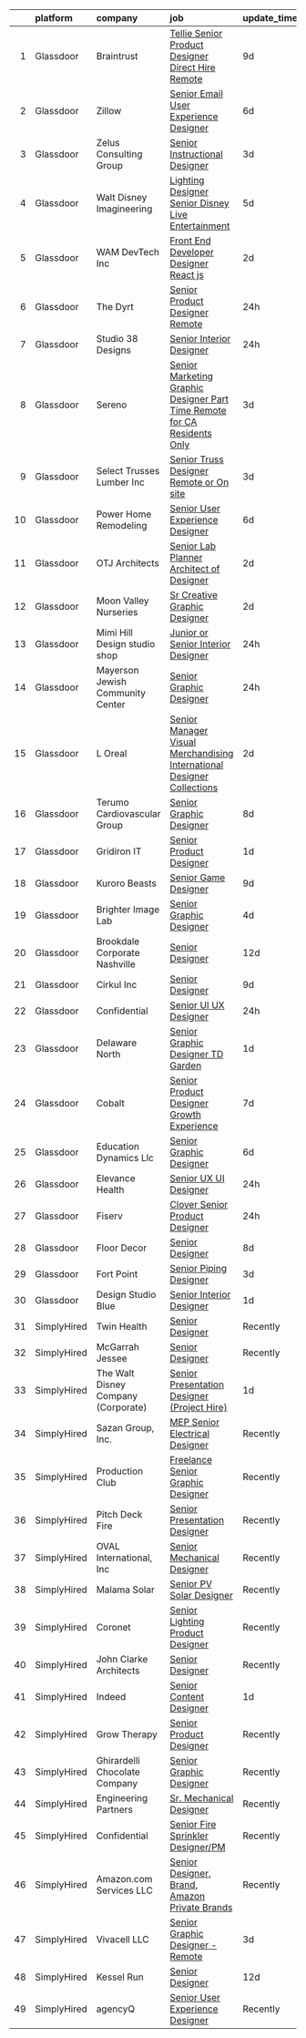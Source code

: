 

|    | platform    | company                             | job                                                                                                                                                                                                                                                                                                                                                                                                                                                                                                                                                                                                                                                                                                                                                                                                                                                                                                                                                                                                                                                                                                                                                                                                                                                                                                                                                                                                                      | update_time   | location          |
|---:|:------------|:------------------------------------|:-------------------------------------------------------------------------------------------------------------------------------------------------------------------------------------------------------------------------------------------------------------------------------------------------------------------------------------------------------------------------------------------------------------------------------------------------------------------------------------------------------------------------------------------------------------------------------------------------------------------------------------------------------------------------------------------------------------------------------------------------------------------------------------------------------------------------------------------------------------------------------------------------------------------------------------------------------------------------------------------------------------------------------------------------------------------------------------------------------------------------------------------------------------------------------------------------------------------------------------------------------------------------------------------------------------------------------------------------------------------------------------------------------------------------|:--------------|:------------------|
|  1 | Glassdoor   | Braintrust                          | [Tellie   Senior Product Designer   Direct Hire  Remote ](https://www.glassdoor.com/partner/jobListing.htm?pos=127&ao=1110586&s=58&guid=00000181e1bf0e8ea8839f261bc63c31&src=GD_JOB_AD&t=SR&vt=w&ea=1&cs=1_20dbe9ce&cb=1657349804072&jobListingId=1007972076898&cpc=451933188B21919D&jrtk=3-0-1g7gru3lmjfni801-1g7gru3m3irlr800-502864a8613b76ba--6NYlbfkN0AL3dVr72y2kzw2kaN2Ho5i09lACUMjYeOySpm2U6KfanpO7D4VwROuFK3kxGLflm-yeKEYpmlXlFu4H-02mZonTxbu2CCWcy9CJkiKFOBA7kZ1DgiuJZ6CBQ39tJp0iF5iO6nEC_yWSyC9Uulpf6oFID3GZxJp57jymxa7OBjgR9U11sAmL0_k4pqBH4fXA3asyTrN1QW59Wz_CKsVTTmdKRdAF8B1GmCugL3QfdYOmImjtwPqCoA1CmSdfEVtrgsAkAxajs0WIMeZb_2vyqGMcsJ_YfKKlg8Gtg84GBO5DncPO7jxruTzUlXA9ZuDDzGaY7v16s_XqF-efs4fTl5Hmi_ucMPUwyjH86tUQ1MoYeyv5ZQN8nlHaofaDiEHBdY5CkHqUE2oRdVqWBjO0Ns6NJTF4LjgtXpAX-GTSoKjITbUv0g0lHcHIYsDtaV3QBRljZdOFU7M7y4lQ_WkFuffCO57bKlz0j3e4KOeigLxg44reuJ5mCed6hsPr_KH_e-6PkYr6BAGF6uJqa-I3pou-GN4PPV0ycWhCaHzAyp405RNY7w3wyV6NxLotE3B4OP0eijq05_MdxBIBxPggsBWi2kXqy-73LOe_TF0HbduL5Gtb3faYhYRBFx4_8J0btMDSPziq_lae3S3VBpiW120RoPxhHDHJgei3BK20YTibyVsj48fZZE0pngV9R91zVFFUXeyoKgOAwFMw636U9BkVsHF-ROPhca9Rop_Pg1iCNhH-XclLNip)                                                                                                                                                                                                                                                                       | 9d            | San Francisco, CA |
|  2 | Glassdoor   | Zillow                              | [Senior Email User Experience Designer](https://www.glassdoor.com/partner/jobListing.htm?pos=118&ao=1110586&s=58&guid=00000181e1bf0e8ea8839f261bc63c31&src=GD_JOB_AD&t=SR&vt=w&cs=1_ca4bf429&cb=1657349804070&jobListingId=1007979080441&cpc=AC285F3A3ECA6BB0&jrtk=3-0-1g7gru3lmjfni801-1g7gru3m3irlr800-ba3f6750aa802f40--6NYlbfkN0ANMurRYyPEXg08u6OamUd1Mvhk-zhFSGYIZgoJR86UvYL2v6MoUqae-sD5DnU21vpJD-mHMN10xAyCeArYeS0ODQXUbUf_yi6sNZEGJvlrYvcV1iRwZ0I-aTw-APycus1CobGciV2sKUiOGCvaKMx38yrFcdzefNhymaOUawJ1mgja9iJl5OT-H_X28odidIfgDkq7zidBUAWRFGmA2_rPOMqWk413RgH8XUnRr3YIyVfrhCbCuCdR77tMB9E2r2LsIYW2T4HzmjbfltDHTGspQTQTNQ5UVs2J4peGArce1Elu4Kqv7gWCc9Oz3SbQF2ibuTHy-YVoNL2n6MsAzG3gZnYLkHPa_7s6dh7UJij0T0gOFDtnaTBdMGn5O9xOKRtrWRNLmBx6d6DefssC_zBh6zwTsTg7VbFOH8cAuhNx4PWQrwQj3tYRwnoqUOZRJishqwSf9UfERqPsTJ5dCkHUDiE8-dkAR3uIjuNHkwhQ6vU-_Scz2D-CAXxlCGHn8hEjGh96yY6ntrvKyjd7PPzD4-WFXWPzqn8GpCyORlGW4TDupp6w5H_vKp1J2v3GjDnJ3f5ekAEMEVugHv5CE8sNS66oerowF2k5eMqq-1KmSFYSfvQG5EEw8r1znEsImTVjG8fFjkUHqmRpqZHxAjSXhY-n9-avZuWiHrkClkun_gYC2TCVMVxMKkXQ-kcUw2EGxuAzTNIHRPPyZDVtlO0l6y17OTz9iAErozGwkxhHhWdqv6JVdgjcsnuwXLQWoWtoN9zT64m1QFMp5LGfbn5nwFqtI7dvIllPYRkXGZcCKlNgJ3bzLEBK5MFGafr9A2DX6TSVEwir-VRlszfIB6KJI8mNObqfQxAttkzZRpejPSsWkHUnoIakYNwc216g85Y%3D)                                                                                                                                                | 6d            | Remote            |
|  3 | Glassdoor   | Zelus Consulting Group              | [Senior Instructional Designer](https://www.glassdoor.com/partner/jobListing.htm?pos=111&ao=1110586&s=58&guid=00000181e1bf0e8ea8839f261bc63c31&src=GD_JOB_AD&t=SR&vt=w&ea=1&cs=1_202e2402&cb=1657349804069&jobListingId=1007985001495&cpc=7F925F5888094D6A&jrtk=3-0-1g7gru3lmjfni801-1g7gru3m3irlr800-c1c7b72d422d55cf--6NYlbfkN0A4hgeKHdLyHgzaskNEvl2xXMVaueUT71iJOYpLYISQUHyZh2WxViHTjtiXki7pIdjuA4PIMpIOPkdMYUT3AxEJCQ4d_FgVtjcyfWqYg7I7NHlXOVWIunz6IXeFKXl0hnxKXoqtjmH6VqU7TdYYNDq3_QXlBdyjatJ7Da9BX3eNje_4pJjvCYq47gvSGWqU1Hd-lBA9Wy5fNp66o4yyec6ejMYp1dfFjkFwrdNX1nTgPE5Ra3rnSnMDraV8tD55Lp_qxxA8cWBurAHZwcvAXbmAyH7gEQhShmPgK17mZnN2F6vrY6hPI0uRRXllJknreVZDYLWZM34LCA98QZ3se9CHIdFkRy7WrESMjxgODZ9Y_horbGP1wzQEjUcDKrfw8Y1LP_NOB_KhSUZjye-z0XGJeslTKRguj0tPcIrWzTUS4UsnaUW9uisFYEbAAI6iBbNqhlufMnU4phtOADxyRmb3QfmnaKQr7-OypxEIjXiA4BopfNCitANzLJWnXUv-gf_rAbvXNaU4tOcADGeTjne2)                                                                                                                                                                                                                                                                                                                                                                                                                                                                                                                                 | 3d            | Quincy, MA        |
|  4 | Glassdoor   | Walt Disney Imagineering            | [Lighting Designer Senior  Disney Live Entertainment](https://www.glassdoor.com/partner/jobListing.htm?pos=129&ao=1110586&s=58&guid=00000181e1bf0e8ea8839f261bc63c31&src=GD_JOB_AD&t=SR&vt=w&cs=1_fcace30f&cb=1657349804072&jobListingId=1007980703389&cpc=A65DF3A704A48F9B&jrtk=3-0-1g7gru3lmjfni801-1g7gru3m3irlr800-a72532ff59341882--6NYlbfkN0DAFTyt7pbDCC2JPO79CSdi1dIb81yjczP5qsKcZIxgiRd1qisRd4re16D_VG3-wzUYDr5Laf5XQld-T4MaR_gF42nU9q6XqYhppjsDF0WGb4MqmNDEFM8q2nAUMrPSyf-2dvV1VlNRL1iqkcLX1VKkyGz91lmH6O-1HZluw8bvQvoS-l0SUb23dHfUwaIDo_7Q6TDypWCBLp5IbDsvqrPaX78oXEOo6AA6FQKWO8nYEAMf-AQsaSHGPHgZ-NS67VOWl86lm3Qt7wqAbrMFlx2Gqrv03rT5PkpY-TwJrGLY7NMnrctRE58xdYV53plbVJN_U9upp7x-Lz4ed16ZxrkAFuxyV1sYqPRVUBgl2dCJRKlEqbbJtaqv-moAgnN2eERDXyfMx2yyz61Zovh5ZJ5W1lFYCzNuLv_h5wvdgqBp3BhQ9Fs7BiJV3hip_VFJPwFBz1eGEmW5fw%3D%3D)                                                                                                                                                                                                                                                                                                                                                                                                                                                                                                                                                                                    | 5d            | Kissimmee, FL     |
|  5 | Glassdoor   | WAM DevTech  Inc                    | [Front End Developer Designer   React js](https://www.glassdoor.com/partner/jobListing.htm?pos=120&ao=1110586&s=58&guid=00000181e1bf0e8ea8839f261bc63c31&src=GD_JOB_AD&t=SR&vt=w&ea=1&cs=1_993b7a07&cb=1657349804071&jobListingId=1007987269978&cpc=42BEC95245890617&jrtk=3-0-1g7gru3lmjfni801-1g7gru3m3irlr800-ff7916af5e6bedcb--6NYlbfkN0CjqyTKdY8CRs2oHsk72m49nzTC4vIU3oLEAJqKAmf6nv2sYAIR7nx7PeCmARRTLgrPPQ6asVQ_jdTStnuELsYsbL5TN4G93_QkBU5Cc2b6XOworCIEyLbxbk49T4GmKldUv-5OxiLPVkHE_EBJ4yMuW4iRdRP8K8N6ZAAGMwLDQffgQCc37fDvlgeJ1M5dz-woqhXkfvWSzbjLcM51W92YepTnP6Qvzz9ZQLzyuEsZ7mVIsQyuMyD5ep8lOFzszcLVzzPvCAn7S3vbMzvaN6E7iblVxLkOSFk02CModTrNqv6r0GuT0kbVR19EXI5ylFFsoVMqxQDE-sSXXLK56JyA22qL-esqGqJgrNQWoVmGgHJD82b3XSgqaUlK95KRYAujMRdHJ_8NH5_vvsxhN4cfv5OIHH9qyN5Yi5sF2UDD5_cBvAM-Icu_14twpxgfzVsQPtA-Q2FLEJdP8T__AW2RqpcuVED6dfH6Bug4p9f6BAK6kbSDLMWR6JSOj7-jo_CJ-WuX101xFm373_LXSy39)                                                                                                                                                                                                                                                                                                                                                                                                                                                                                                                       | 2d            | Remote            |
|  6 | Glassdoor   | The Dyrt                            | [Senior Product Designer  Remote ](https://www.glassdoor.com/partner/jobListing.htm?pos=114&ao=1110586&s=58&guid=00000181e1bf0e8ea8839f261bc63c31&src=GD_JOB_AD&t=SR&vt=w&cs=1_b010dfef&cb=1657349804070&jobListingId=1007993801701&cpc=4B86475FAF393599&jrtk=3-0-1g7gru3lmjfni801-1g7gru3m3irlr800-ff8db40d58b28bb0--6NYlbfkN0AFaGKiZr_kAHuZ3OrJZNHsT_4fdn-2K5hALt0VUNIML4GpwT2qT4mRuyNZ5SI8Za37YXflGnpTa52XuRjz7XO06ePHVyPwt-FjQMNsRvlvbM7LSkwoMIqUSyoyZoQVMfl3stPghp-zLEBGs2hBVKSMTVfT08Kq_UUJZk5Z2gPyInWhpixLaSzNgRnGVlm3yKh-g2nB9CA-U7W941TAmeASShps6XcO7lfpX4yI3prH8Ykwe6fwkENgF4Bxsc2bYiJjUdvlSRiuKRxwXyU-KT9azVLTJqCVdvSwTY2iobglMImnyI2K4BTW8sfW1W61EXCHu_bhYHf13jOtdSqnvLqUR8p0aZI5vymgo3N7UhGJqDgToEPlwwihy0PuUIXPFjnOTJwprz68nD0fm3nz5iH78Ar19eYRLfDGtTwfSdIZ1p_rbadxbBJCbJyKOBVRSNBu4MVhYtP5DaS_cJ0wmvtCn30vWDVoVLq4C9ZJFqrwVNgOHTQEQNxHRVXPZI9GwLsCbYZ176i0_Qt9rPS6s0AH)                                                                                                                                                                                                                                                                                                                                                                                                                                                                                                                                   | 24h           | Remote            |
|  7 | Glassdoor   | Studio 38 Designs                   | [Senior Interior Designer](https://www.glassdoor.com/partner/jobListing.htm?pos=115&ao=1110586&s=58&guid=00000181e1bf0e8ea8839f261bc63c31&src=GD_JOB_AD&t=SR&vt=w&ea=1&cs=1_3feab6e1&cb=1657349804070&jobListingId=1007993446708&cpc=545C0D17DAD7ABB7&jrtk=3-0-1g7gru3lmjfni801-1g7gru3m3irlr800-ce9aa36795ab718b--6NYlbfkN0BKgzQyzTF1Q9mOsR1amaS-juVGLjHt5Cdom-gEF9y-xXA6Fo_jfAgLnz52yPrhuEqTSFdCYET92aVxIZxW273xaUTMVzrSDWDPOYCh2VDB1C1CZbDD_uiYd_uhWbRvHBiiHb9Xl43_pMmf6qrJ38RtMR-pK3m6FM6XR8GvWOGIO9oYICq7AjlpCn-fQUFj3JP0GWjN_wIG4OBnhXEpu5wdqsQ9TXqIWvg-1fRI39x2vCh1YfuJTOL06HEGaWnQVMjTxTX6W4ufbDywjBJz7chUW7eKMOvyQ0aOBUmWULS_s_P67DiHSSn6YEHRa1hF8c-MdpVs_SgCap0AOyYKbD5zgAIGYcEsRAfAe14x6h7Zau6DR226EKPgIFDWuhyoUtb5ROl103SPeFkdP0CciAN8Qk2NduaLYIe1h0yToRuhBGrYg2lGDjkyfnd6C1l5DuiEWfDJ2sLlLELmOGcftrvD1bCLKQii3DseGsDOyt8rIroVcmanGxElP9yka8AT-KN0czmGjM54wg%3D%3D)                                                                                                                                                                                                                                                                                                                                                                                                                                                                                                                                          | 24h           | Morgan Hill, CA   |
|  8 | Glassdoor   | Sereno                              | [Senior Marketing Graphic Designer  Part Time  Remote for CA Residents Only ](https://www.glassdoor.com/partner/jobListing.htm?pos=109&ao=1110586&s=58&guid=00000181e1bf0e8ea8839f261bc63c31&src=GD_JOB_AD&t=SR&vt=w&ea=1&cs=1_be7b4686&cb=1657349804069&jobListingId=1007985634958&cpc=FB7E4A1762AE5BEC&jrtk=3-0-1g7gru3lmjfni801-1g7gru3m3irlr800-40c671fa3148f82b--6NYlbfkN0CvOeNjp4XLn3k0qM_T7iPcYCHAOtwX2zm7IpN2zDQyNQLlNaZWkEqBRrjuxyApmnEaO8G-Q4jUxbGg5sHk4_cP2TCDV2Rviujf8rXObzkq0my3QX_NGNAWq3dCe3kU2jOEuF_nKQ58vSxI7krOuBgK6sBtPnkm8cw_y_-ppFC54An_y4E3rFWZdo0z6CLC-B5GQk1LGjHSHpyMViRe3p_bE0DZMfUW-7tLHQRHGOsA6ehPjoMAwZCn_2NVCSEdh2dPMq0qvRzwy1Gz-RIYK0mYH6_dX5aiFkgcLp9xdMBP2V0SpZ3sAYyXBgf95qZhgknKJTN61H9jXxJCZVGYcMaoiN674tFcb4vgGG25vB3DAEFj3_yxOoPPKM5K3gRxCOJKkx9QPJxxFw8MPsVqGa0RYNXj76zE1crL_OkFNqXmn3IdrlFmNPnLG_wcUyKMvjqYxYym97aGq-XEK8o5y4fUJNk9_RfZuyInvmrSsOc9OnnE-DxSH0DyWea_zc6D7t4%3D)                                                                                                                                                                                                                                                                                                                                                                                                                                                                                                     | 3d            | California        |
|  9 | Glassdoor   | Select Trusses   Lumber  Inc        | [Senior Truss Designer  Remote or On site ](https://www.glassdoor.com/partner/jobListing.htm?pos=101&ao=1110586&s=58&guid=00000181e1bf0e8ea8839f261bc63c31&src=GD_JOB_AD&t=SR&vt=w&ea=1&cs=1_699f79d4&cb=1657349804068&jobListingId=1007985094816&cpc=86909932B085C667&jrtk=3-0-1g7gru3lmjfni801-1g7gru3m3irlr800-a5c3f8b0e7056b79--6NYlbfkN0DXVxe0bUwbFl3PDGGse7aMqrdPpcpWmtAPPvmRnbASpa8qtBnPCZduvpHASFIRz6PG7XyAEs38rRhd6nNVDxLz6c-PUnm2qLi20tZJu1mLw7s2UJwfPgWWudFFr8hUOSG2_SDGm-JGy4FWAcukcjFwDFNjTRvNeNfQDAaae6SEdIzt7eRxaMot3UqmqbWIq1JhZ16i69l_Ash5ki2IKdKxtcIDoGKXX5CV-YAjOf_abcCzmmDQYYpXgNCIHT7CF5ol5wo-VYSu-gbA3tMXEy5vozy2ti4iJeyhaiIu0hUVhfMlyuCz-UP6ddr6t6bBSTzDo93E_PhO2EkM8vKgqstbEZBNX81kb28Pqh38tbMX9pyl2qrD-IDMB_8gHt-yh7jAf-3VDjwvO91EVFL5H1paPjz_3d_9o4AajQe5tUSrB96msdsgNGDqLpsHznzSZslkxTeHvV0-gDTa1h-Rh30-a0Ja-jG0ptM76ZaJRTvwSCNlOzDFPQWlV9_7SJHAgCOEj30u552bHQ%3D%3D)                                                                                                                                                                                                                                                                                                                                                                                                                                                                                                                         | 3d            | Wisconsin         |
| 10 | Glassdoor   | Power Home Remodeling               | [Senior User Experience Designer ](https://www.glassdoor.com/partner/jobListing.htm?pos=103&ao=1110586&s=58&guid=00000181e1bf0e8ea8839f261bc63c31&src=GD_JOB_AD&t=SR&vt=w&ea=1&cs=1_8ff73fba&cb=1657349804068&jobListingId=1007979238932&cpc=C249AA73590475A3&jrtk=3-0-1g7gru3lmjfni801-1g7gru3m3irlr800-708221050d54adab--6NYlbfkN0CkgLyJbXydw2nYH9q-ipz3oek3aMEpOXAyav1v7u69d6nAmoooGj7sd7etLpS9GyVKYXonO43n9r0ivDe5opUXQ0712CyZZSQWZi5CyP7JUE5qNoJFyUgqV-n5pMnRn8rlKvG-QtYax8Z6Vah_cDlGKUMQjyvA7SDdeon1UqFrFTLyopver1UwKSBRd-kq4NDeSaD-OKzG20gBGIKTumnlIQR5lrc-lzxbOJU9dg95Ba-BVoUYHCBABSi-ppjVdgYIiuEEw2RMtTCzAciSMorZ4jzMSdFxJSIPK6ULPuvwbhX1N653dv6qVXZ9T_qBg96UhZDmZkrzUU24o6FvzDSEVBSY9cAflJvPDKxmBo8khPzeF-GIBpGfPv5mG1TXL9qd57DWT-tETsXvyCLAp5FAmqwl1QdFtNDhLVI5ofP0dFfKXU5kPe-Ijnm9bStUrj2xinucBjMq0V5FsmcYb93zC_-4tk_DQQYcGA0liKL9Q0m9M4-tx2LAyCTCTavDuc0uSRMuvRyjDhyMfsrG6ComZrjhsgWrPGxB8ooHzuQFFFeO4FuzDlzCwT7iGsQUmHa_oaM_xS_-GX1VqrbqDHYPVoF63PM0b17e-kK6ve4j6FAjI3jLi5fAYpxIdK60C7Ed6cT02GW8ChRfJ8hHeMVfSdq5rZrd3vGEs7HTE23HFv_A6u9dhfu9s9BCB-zMjoj7zZRXQCJYyQ%3D%3D)                                                                                                                                                                                                                                                                                                                                  | 6d            | Glassboro, NJ     |
| 11 | Glassdoor   | OTJ Architects                      | [Senior Lab Planner  Architect of Designer ](https://www.glassdoor.com/partner/jobListing.htm?pos=108&ao=1110586&s=58&guid=00000181e1bf0e8ea8839f261bc63c31&src=GD_JOB_AD&t=SR&vt=w&ea=1&cs=1_4c680db1&cb=1657349804069&jobListingId=1007987224222&cpc=5F655C736EBE388B&jrtk=3-0-1g7gru3lmjfni801-1g7gru3m3irlr800-f1c69911b81cb202--6NYlbfkN0CmZg4QSKlnAlBtvZLeWruftUSSM9GefCzQSlLn2TA7MEL_GYA6XEgAnj2xTUD6teWpNb73O3xxMiPafbgo3kscxrLDSuvW0bFVg9IFcWIdn_8yDOQ14PdtENa41yVGFEsm7SE9CZm44wvi8-cxXaLuAkKWTsTBvDYczObJsi4jE4cp-ayrEvD4UPUSoZa8gzSu8teKZjWZlHLaW2wtBSJ0F4FeXUSBNvdLVe8t4n7DNnb5qjwNwkdrYCh21thBrDUj1w9ooOTFOIIY4EUiLOF8wEfNBRGjlZ39mIDSqqfsZOJoISrkXZDA_PZOKCRkxHsCTnboeFVveD8IWwVcxyyGi9cRN_8pbWcXXndwbl_y5vaakhd2bKQ9aHWRCYJ8jRleXTlQOSEPolX9A3RAVL3nZ81ESiRSULGBSVcwv1dR6m19QnnHVW5H503tMlnlAc15q_HuYciyGFfZ5SEi4x5aZF2FVtiT02wp7RK4NkDu_IdIYovgXmbuuzVqNPgCncTJ2xY-GL8DCNwHyknH4soHXIG8W6UlxTQ%3D)                                                                                                                                                                                                                                                                                                                                                                                                                                                                                                      | 2d            | Remote            |
| 12 | Glassdoor   | Moon Valley Nurseries               | [Sr  Creative Graphic Designer](https://www.glassdoor.com/partner/jobListing.htm?pos=122&ao=1110586&s=58&guid=00000181e1bf0e8ea8839f261bc63c31&src=GD_JOB_AD&t=SR&vt=w&ea=1&cs=1_e2271020&cb=1657349804072&jobListingId=1007987586374&cpc=217C45A42544DB93&jrtk=3-0-1g7gru3lmjfni801-1g7gru3m3irlr800-2dc8b1d91e759f31--6NYlbfkN0CtYVjMIh5haAAiJ9gOyIueHAJ7ifDipeAmUsIwS91L00T9yPHEV-4ryS8uDvFbiFhYj1v6lxMLSY7PZOCO0MrMz3iTwxexNbaphAbaDXZO5fHYbEtv-UGMBItqODB3n2k7RaCx5Nql62VwAXgZsj7B0aB8z1MnQ4WQwzOwrYBW7dNPiIRuztUGl9bTwUvOQuLAe54faXngGct6iWEkjZwKiBef8F1mAbnTzT5Q1C3FSSAzdeLlimBVRJIxNV_J3phU0jxvHs3UOepuHovC-XQ-QFMF8B44jX01Ep3Jr3VcdmJZxybu4CjA4Y9vlZjZajnSYM9bzviruGN3exgDzlwDd5GDQfuR2yPovOiR_EoK-rlIzEeAvgaLiiSNobhyp96Z8K1UIvIWmIdR1DA-jkra8M5K-QIKjr9iYWVhp74xXo5MZJquD9KqYbvAO8vfDnpPx9XN3qPTqMqakk5QT8oIxJKuEIrlGbuWIpl_sz1IiR5-qMCa5RRH_JKW7qy4mMGbd2rRtCnO1Q%3D%3D)                                                                                                                                                                                                                                                                                                                                                                                                                                                                                                                                     | 2d            | Scottsdale, AZ    |
| 13 | Glassdoor   | Mimi   Hill Design studio   shop    | [Junior or Senior Interior Designer](https://www.glassdoor.com/partner/jobListing.htm?pos=112&ao=1110586&s=58&guid=00000181e1bf0e8ea8839f261bc63c31&src=GD_JOB_AD&t=SR&vt=w&ea=1&cs=1_9fc55f2d&cb=1657349804070&jobListingId=1007992917353&cpc=632C08DE5A4EA969&jrtk=3-0-1g7gru3lmjfni801-1g7gru3m3irlr800-dc48009d15c75b81--6NYlbfkN0CHpSnjIPxMtekS58WZl5Olhjo2iWL5RjE_Boe0ccr3Fsq_ZiJFoxf9OKk3E1n3dxEL7B93y3MW4bjpoFsiNrq8a5KZMqMxFKA8oHdiMbXEN2KIXyuEMDh-U18PovctxrdxePan-6UPsIPgi1sxm5p9RMx89iNmAPhYlHeJ9gs4zvF6AoOvIVscvng3A4iS0rLozepiZyw86Htpad0iWz78wDf9vBpuP__SFDaUbvNiaUvLm_P69qzo5cFoTvpnimFJ-ajO_f2ym0wIwZA7fkIOrWAxPpiwjsAWcSebakHXgGF2KKSrcq0Bm6DLM14YiG72duMY74P4tkAa_ybzhG2cQlkuV3RNxUCbnao5CrxOmSj4TobBWpLpgqxPyVRjP1pR3tTbOg2F8v2ggClp8Bc9jNRGP1bsGNASPhptwnInwZw5JPDO8tTQ2W2jHGKJbej6I8JYVG6Djc4JFsi3d0PV6kVQMLFKt4nJvkJfqVayRBqoxUa6v-dnlFYSBa7kPCc%3D)                                                                                                                                                                                                                                                                                                                                                                                                                                                                                                                                              | 24h           | Westfield, NJ     |
| 14 | Glassdoor   | Mayerson Jewish Community Center    | [Senior Graphic Designer](https://www.glassdoor.com/partner/jobListing.htm?pos=125&ao=1110586&s=58&guid=00000181e1bf0e8ea8839f261bc63c31&src=GD_JOB_AD&t=SR&vt=w&ea=1&cs=1_b24cad4e&cb=1657349804072&jobListingId=1007992919183&cpc=334ABAF5D42DC775&jrtk=3-0-1g7gru3lmjfni801-1g7gru3m3irlr800-fe1b76a411f7e3f8--6NYlbfkN0BUpRorqsI3t8DqMdVXepzKvt7xEnvX2J0kZIReS53NFj08RRueoQbZeR8bRfpSO5Ys-_SNAXHFmTwngp6BZlPDGH9yLoIB5wjkpIzBhF3dr0nx1QzIXOI1rdNj3DOe5vOdpKEKlHkSRc-hvjJuNOYg8-rTEkWTRLMllu0VwXl83I05SykbpPhHML472N-mqe_Ehl38OgAVK_FZ-oLATgTZLASyekE_vfLUUnwMZHoKU1iInKe8RW-WY_bQWRSbKgZZdeuj9fCe8b-M3i5N8FdZTF7j8DfOi2CoWIGKUCKgKbn4Li0jL4l-Ttx9WcmQLlAiIciGVBGBkcucV9FzwK2WJJHnNieE0oXlE8TMfdUYeUTpszbCWnVQK2Y-iRAVhLW79eElxMdeHE4MZUXzcZ0fgsqqMBNgveyPMMFOKB4NQXtPhqux7ySf5SkFeRbnDH1wNaClcbbFYSn-ClXr7qly3hJUlqoBNZ5YwnLZetD97g5XZiJWjgPYBdLFuCDrskY%3D)                                                                                                                                                                                                                                                                                                                                                                                                                                                                                                                                                         | 24h           | Cincinnati, OH    |
| 15 | Glassdoor   | L Oreal                             | [Senior Manager   Visual Merchandising  International Designer Collections](https://www.glassdoor.com/partner/jobListing.htm?pos=119&ao=1110586&s=58&guid=00000181e1bf0e8ea8839f261bc63c31&src=GD_JOB_AD&t=SR&vt=w&cs=1_c3ecbbcc&cb=1657349804071&jobListingId=1007987996524&cpc=3BA4CE39D5B5DEF5&jrtk=3-0-1g7gru3lmjfni801-1g7gru3m3irlr800-81686c3843dd23c2--6NYlbfkN0B--xwTx5z5GtX4kwB4PKln9ei78TGhUZ0jXbBonS0qzEhzYeEaBt0GkTPTcdrr5MmTo72xo09vQawouP63GyEP7VGy3QF8EzTOyrqBortTYXS_q6Swdm8NJs7EW_QtXQeXu7nk6-IVHlIBgxJ6KMTNeKrbL9cvrxnn2ius-HS-M4-04eNulGaymHLgrU8A7wzDlgGLpcOv9JMUPjSLGdHQc-OVfcTG6PEN3q7s0nqVu1yLrpYRAA8Q5dK7dDgj-m0xQn0E23dmTllQaM3m-KV-0dNFWz_ZTutt8Mm9GbxsrYr0AZ_SJIwLenIgmrXP2hSSCyMyGAGHa20ldFiOmAlixRyUyK6-n-zb2vbfubiLRECNOVeN-7GEGeClMAQ5Coc8bQUbZ4IF7We98RThFDXxeyvrBSd2fd93vNovaKJmzBmt0x0VHkfhnB5TCzoiUdoYdUSDIXD4CmATCOdVkOBqqbPEifA5QoGfk4Q83UmXwFmwL59P8UTPZUfgYoOq2Btcti2czAb70YjNQ_9df-Mpiuz1BhGftJIc3BxWdq-A3PNU_K4kNKECf1S6gr77SO-2h17UZU9d65FLz0mvADQ5)                                                                                                                                                                                                                                                                                                                                                                                                                          | 2d            | New York, NY      |
| 16 | Glassdoor   | Terumo Cardiovascular Group         | [Senior Graphic Designer](https://www.glassdoor.com/partner/jobListing.htm?pos=113&ao=1110586&s=58&guid=00000181e1bf0e8ea8839f261bc63c31&src=GD_JOB_AD&t=SR&vt=w&ea=1&cs=1_b208f345&cb=1657349804070&jobListingId=1007974193731&cpc=ACAF1607C5C1E404&jrtk=3-0-1g7gru3lmjfni801-1g7gru3m3irlr800-eda2bff1d5a5aa75--6NYlbfkN0BpMUiUEaMaq5bGDt-WHRww2LWSPAQWkAnqrfZ-QnBJSwUYTthFIhydXef3d2gCy2QMtx8ilO0WCP1eBDt7iSMirf9uqgIOesQJOlhKNN3pLOSwwKxfpR-CGkIdQcBv6LCpsWPsEGJTkFAi5AQOYYeNGAiTSdYEpIYuCLO2a_HsduTHuARiv-Qqx4RtHqy6YJXvhq1-BfeKukck1luJ7OJ1yglcnbcMta7q84ix7X4apU5VSoMa4VDAN-SVv4uqXdOfqDQSoy4L1VKG1eEl0iSyHEztaAKzcrAgiQfrjAEbEQLgNqahupwMrzGlVd2B2xYJqgAk59gzNPTTvqLiAtOGF2MMHTMlLXGCWXbbIL6YmtezPuMG-EwS-y1uK47xaFeYi5i-ZHxqtZVy4hVW2ncPV0kkhCcsCyNDeHYR_WTd8A2MsmczRa02cwzFVYnY9o2n1ynUINrnE3yk6amnKy0-Rm0oovgubgxiv4V2ikS9MNvS4pWZ4eCBCr6TdleKjx8%3D)                                                                                                                                                                                                                                                                                                                                                                                                                                                                                                                                                         | 8d            | Ann Arbor, MI     |
| 17 | Glassdoor   | Gridiron IT                         | [Senior Product Designer](https://www.glassdoor.com/partner/jobListing.htm?pos=116&ao=1110586&s=58&guid=00000181e1bf0e8ea8839f261bc63c31&src=GD_JOB_AD&t=SR&vt=w&ea=1&cs=1_81c06095&cb=1657349804070&jobListingId=1007990188289&cpc=AC285F3A3ECA6BB0&jrtk=3-0-1g7gru3lmjfni801-1g7gru3m3irlr800-a5bba3c036ae9ce7--6NYlbfkN0CTHA6cd59lXtQJ-DuZtBHQsSjOn019HaVEc20FtZol1_8bPJW14iotuMuGn0biAaGjGbWMD1iUwMfsFXl4HQjg3EEvJbTzHhdgWMBzU2H7-h0aCVTT3-BPRTV7xDe2is1V9irvKZmKCCujEF73l3WZ_e41-aSlrfOCVT7gDsqUffF2BwNopwxkK7vQE9xQPSHNULiVAX2EvI7O5LkTQUXhQUdugftvpqd7z70jNbo0NDx5sXPu_9du5rg4Rq5t0zILFeJiKKFRTLEcE5h-LhMDNZI0bfMN6KYy58P4-eToZOtGHC2XQ8AIikZmNm8rYMqGsmNmtMhg0BXRWXCjdZDPZAGUxejWZjSL5YI6VcFEqN8mbrrKfRz1zSPZMWHlfhqziHPizY3iLX5JeNjUyqoO4Irxd4EdEhqIq_PtiBVt3BlkHMDo3a-xxoUq_UW2qSzfC4UXwqUVZiEVney2z8ccroUXkE0MQ7BcuhZD_QRQzNMDxwoc2apXxbD4SoIuyDKkiDNCaTQWWQ%3D%3D)                                                                                                                                                                                                                                                                                                                                                                                                                                                                                                                                           | 1d            | Remote            |
| 18 | Glassdoor   | Kuroro Beasts                       | [Senior Game Designer](https://www.glassdoor.com/partner/jobListing.htm?pos=107&ao=1110586&s=58&guid=00000181e1bf0e8ea8839f261bc63c31&src=GD_JOB_AD&t=SR&vt=w&ea=1&cs=1_fa41bb71&cb=1657349804069&jobListingId=1007971724039&cpc=A938E184CF850189&jrtk=3-0-1g7gru3lmjfni801-1g7gru3m3irlr800-a6dc2f60a1ad9c31--6NYlbfkN0A6-TiqeNdvHIx0YgZDHkIqdqx-VJlTCBFJSr9vX0DOV25bhDNPAFjNj-18GaGZQXht8VDIZpYa0rSWu4hlE8JRlpkOTxB0Onril31KL6pttlosqNCOoMvBzJvZOjkAQfpNNjCwOWRN4dEPKnnHIHL2PuG1T_asC7Iff_W31K10UBOWJtON068eZ3pVtQodcI6IWUfA4H2KamlAEGJ0JaDaqQxx236rPT0La8pXvoZx9f7WYhGyxU4G4EhueKoG0pP_MNNQdAwGw3BBWbPzOjhaBTxMbb7VtLxRVbY3BEtWv-3qoWjrN1H1_2ArR9doeXD3n-7eNivs-3Oetlgvqv2qWbtWFijG4qd53HfAcBkPP5x_3npju9ctrYX9gIqK-b1VCsKlWcYWJzb99TdtruNfK8vTo5W-t4_KFJHeb2Ag6ye9WRwilxINsBqocfwLXAFDgrKDdp2-ZR37cWvL9LK4EgTX_PJDsO7T1SVNXjYMmslz_WgmgZEtbLv_meWgswo%3D)                                                                                                                                                                                                                                                                                                                                                                                                                                                                                                                                                            | 9d            | Remote            |
| 19 | Glassdoor   | Brighter Image Lab                  | [Senior Graphic Designer](https://www.glassdoor.com/partner/jobListing.htm?pos=117&ao=1110586&s=58&guid=00000181e1bf0e8ea8839f261bc63c31&src=GD_JOB_AD&t=SR&vt=w&ea=1&cs=1_53b2a9b6&cb=1657349804071&jobListingId=1007983376742&cpc=39721386339D0809&jrtk=3-0-1g7gru3lmjfni801-1g7gru3m3irlr800-628ea141d77d222c--6NYlbfkN0AO-lx13pzomzdSppJUWL3QXsQT8oyFk4U4LWH8QC50CrDq5yYFSZNdaU-brGhcBwE5UtQDDq3ntwdjmz-4JTTHOyivHs3T_S7xWIP0-plijRNTpcxtQfWKk_eveaQBtHIVAUARux6TWZ2fTj07xtOcVvb2v_2ycDKwqjTu-tlyj5LEFDMVit_4FzfrOiMCy9V7ToXEug7SOPpbbNzeltKEPtsMMo-BxGB97mJBc6BWXcN_5T07ziOGbN9EFfc0Oc5PHSntCZ5IMroL1zs_O24zkYc6MYS7q8sFEp9pi-XpxD-WZXA_NFOUU84c2Vr6uYSRHHshLP9eXX37SQ1CDIxe08TeTuvd3_lhW0poE6WCPXfBFPzBlqWjtD5yCU7a90g6CTHUgqApCAVfwg5wJUTDKzfbea_bkN8kGDjUl3jBQIuAyeVbNd0yqVXNcOGJ1uxlMizrFoU_twEm197Sjd05yhesXmzzgRtZw09IRUn2Rxgge7ZWP27FNrwL9X2fWtebWt9swLeaQg%3D%3D)                                                                                                                                                                                                                                                                                                                                                                                                                                                                                                                                           | 4d            | Fort Worth, TX    |
| 20 | Glassdoor   | Brookdale Corporate   Nashville     | [Senior Designer](https://www.glassdoor.com/partner/jobListing.htm?pos=130&ao=1110586&s=58&guid=00000181e1bf0e8ea8839f261bc63c31&src=GD_JOB_AD&t=SR&vt=w&cs=1_985c3c5d&cb=1657349804072&jobListingId=1007964845468&cpc=FD1C1DA32C38CFA7&jrtk=3-0-1g7gru3lmjfni801-1g7gru3m3irlr800-ed96f88166c3c7aa--6NYlbfkN0CtqXKHUWiXP7PwZjTQ9QM7vygSqA9CeVudADeu78vyDZEGiNm3w_3LrxIlLRwW596QOk8qaEjx90fvHe4Tbtrr0GuDwipLH0MDb4b6YhNGWtXix9263rI3GCoSJeqSsjAEiF1mCfVuOLn9jO8z7cZ2IvFuq0VtIofMdgqboQoekKaBtd2S4HX3wklbKjjZLr1fQvGr6LwukpYMSS2prTl2jGtG7eog9i43ElWSz0BOzXseX1VXvxr8E25og1vI5P7LQ3vKiwafatWFmnV-ttTCiLtygt2Gd4MynGznzmbk5lMCsKruRJLp0DVzGocMzvyG_dBC1iLml5jeTDJur-JEkM10zLuRsDnxggSrR8UTUwkEQJp5AMvIMQMWiisD4kXaVwroipzrCL7iHtjvgAlK8Xhko3VcRKCG8ZBsGFQixh5FkTWmnNRR3Ohg22RsGutNz-_FmPgeyoVw2Fcazl3qs7FupYCCUuUsu5Dz2cy0Lggnsy7gryMWqo38ZAIsZ7l-CLBg4MdX6pb9Iy7kv9IhIGr4d3Kagqg8gIHjjX78KfwehFTyqwokvK4zTuVjsdLK-XjqrXLZq-s-1Q8bo0AeO3qJAKKNU0f0xoOu-USBkdxdQEqK7k-RvXptLB60Ptk8iUthOGcLWtN8CEDFVPesuTmiUzp-78HuUPIXXk-z_Pezc3hnQXsPRZ2rcgWZVirZxV-atZ6e8PfOGsfdAyGAsTkC77Q4Mf14tJcfHIPIhA%3D%3D)                                                                                                                                                                                                                                                                                                                        | 12d           | Brentwood, TN     |
| 21 | Glassdoor   | Cirkul  Inc                         | [Senior Designer](https://www.glassdoor.com/partner/jobListing.htm?pos=102&ao=1110586&s=58&guid=00000181e1bf0e8ea8839f261bc63c31&src=GD_JOB_AD&t=SR&vt=w&ea=1&cs=1_a26caaf0&cb=1657349804069&jobListingId=1007970957020&cpc=FDA5FE10D8E00596&jrtk=3-0-1g7gru3lmjfni801-1g7gru3m3irlr800-5c56157886dbd5ce--6NYlbfkN0DMiFM2DFaCxWVgUXAQeV1PT-6RmaTIEUC9UBgdAka0feZ64DE2OCVu-GP07wVGfbJDcrXJPzVwHapFtiY2ZcEjZE-7rbnqEC8BA4ubnwp2LnjT24OoMPMWoPECJ-KUA3RTJthSTEwqsH5Li9PZkBVzustqNhhtzIveG_4Gqp3mXPCdOVcPc5AkEkljmjdWcm4xgYGeAIno4NyW6VIGvEM7w-oAx2E-Wbed3NPmsxSPQYju4gp7sfrktWcu8HomxgYHYTJyOOFbRElb6VN4f2M4YCQG9hBJ9lraGBBdG52UoPO7re8W5Qv3JqAzLA1-8qnPZhs4m4Vgg2eZIuWfAtRuqICbeXIzL-c4T4Ft8xeIiShNylcn9anyPa31Q6xm_WzxFBv_NLzU1IvLiMmIfaU-E-yJNSD3gJOiWntFzvweLpeT6wFV9rOzlckqAXjLEsG7ERz8k6PnpdIySG6KhPz8v5iH7SaBnNt4dMDJ9np48GHUNyDs2Tw6mML68JnX3IE%3D)                                                                                                                                                                                                                                                                                                                                                                                                                                                                                                                                                                 | 9d            | Tampa, FL         |
| 22 | Glassdoor   | Confidential                        | [Senior UI UX Designer](https://www.glassdoor.com/partner/jobListing.htm?pos=126&ao=1110586&s=58&guid=00000181e1bf0e8ea8839f261bc63c31&src=GD_JOB_AD&t=SR&vt=w&cs=1_2f329922&cb=1657349804072&jobListingId=1007992925236&cpc=5E31031E1AFF45A7&jrtk=3-0-1g7gru3lmjfni801-1g7gru3m3irlr800-7c99c5155691577f--6NYlbfkN0CmLsFuTG-Ej8G0sTWg4KNwc3UvEAXcDWGMpq3N_jA-GheXRD-rgNzv9701XGYkYGxmcIhI2g1wxNhxpZtm7a12gfc7vrtCKPyK_Cz0UkhKSPGXipxpr7KJzHg1HjyOqC6Ew8bXHCEfu9sugLQTLMLgWek8W2kR5xUwDyXZ8LQ1dqpG7rislAXrAUVMaeZi-gd02MNf7OsxAZVG8HyAABc45SE6cLfuLYOvCRS1f-q0o74nMUxZsr2YmTYjrpR7UvSbsAx7JfXiM-yPfC3y16pJLh6z8XHhJ_1L5VsARUwiLvkoc2QGXIFh5DzFBbk7-OwJRqJfaCfkrqLKOfQNRkQMBnWrCqi9Sc4iCgMq8PDJPDog_AzGu4hUzAM1942-886Vx9F-hMFwPaY9mG5ssraAxRp4xAPBWT3jDcU6rQKyKdYiKZbFkwOfqxK2BgBvCA5uojmADecpmHTLp6HEDLGh0MZvKJZ1B9iVTV7J5vqc8htXX45bMXFeHnIRABTAH6n25ki54sFROc67z_HjN5ZmEq0aFsAbjkOW6NhMgdap8HoWQuykt2vf_lQf-mLf_8EUpondMnV_Xl9oZyAMQjvTR4mOMfGqk8CEReK5gou4caHlMskWLSPKQwChOiCbyrU%3D)                                                                                                                                                                                                                                                                                                                                                                                                                                | 24h           | Castle Rock, CO   |
| 23 | Glassdoor   | Delaware North                      | [Senior Graphic Designer  TD Garden](https://www.glassdoor.com/partner/jobListing.htm?pos=121&ao=1110586&s=58&guid=00000181e1bf0e8ea8839f261bc63c31&src=GD_JOB_AD&t=SR&vt=w&cs=1_0eeef73e&cb=1657349804071&jobListingId=1007989485966&cpc=48B9F4758953335C&jrtk=3-0-1g7gru3lmjfni801-1g7gru3m3irlr800-8405b85b4e17adb7--6NYlbfkN0CT2xX8NRzQAkc8Ae3-QEv0uZkBdcnnO5nQWnWHEoOjGSWBiR6WZqIlDex_8PPDsXXWHhyVjxqc7WSM1G7O6xMwz5I2QxRyjQLoXp_WycXi9hwVyOXvP8AOdqjnndE6R4Lzz-ejR7dWCV3AEKI4dAaOg4OAnoI8NIJmiCjb8lUazH9rL5PUrsjTh0_UfFBJkVqiUyM-_U2-IzC3FcqBXpvpKEiweGNYcjAQgt8h2esdR2cIPAWoKWksuZhrJOO6AW3WHcmFUzJOWCAunltPXy2hNqp-AAW8n-bnb8ej_VupRUHARFxZ3Vk5UDU_CjLT3KBzyd0sPaZtGiQcBNO9tJijeGcdkwue6_0Lei3hgKreJdtYAKXK6ROjdu30ascJpV1x4KatpANZWANoJ3jl-evLUFrHenmUMs-NuZpzcq9UTREBb4ru-Gz7U68_a1KH0YuYvnxd11bm1W6_XSf1ct9bkJlg_jXERlIlj7oPOqgIGw_CfygblMcvM49JWuJ_roS8aXZ5K5adX-Sbpyq03WIJokUOFXVjlhKNtVZItI2Y52DAiYGGzAwRF6at0-E8kcg7GQl_duOiwxsAQg06lVOCWRotEFlfyeAUTIf5us-lt8ugYJJbplqOvTggL42eODCk3gunvBiJvlVfMRAf7odIcrfZicwsyBvfOqquw66y1mgknVru97IzT8n1zjjijbroxWeEeOQXRHDj9MnQTSQBiI_AqCJEuktwXZXMVkk5Hf72zYPM8LXJ3qifpTjQkNrASk-dk1cqxLrmTD7eVDySMH2ZLEWTNVlL3sk8vchH9JqOOE4BrlvYqVfEsFpfZHS_iL0QOFFYfLo-z1Ft3u0ugP0QARy4w8NIYQe_CcizUYtiKX7SoPXRzFigfqtsgRKRjWj-2mgwFs8tGK3QNK6ONeLVOkj1Wx5JGmJWjAuMQUl-P5P_zaECf0H4wSVqsz0S-F1Ll2y4FZutzIBdBVYY9WKV8pjTlB93yhButbVxPFvrOTMVbckG14o3U4TG20Vs7YZvYdWRIbsC0QtW2Qpu) | 1d            | Boston, MA        |
| 24 | Glassdoor   | Cobalt                              | [Senior Product Designer  Growth Experience](https://www.glassdoor.com/partner/jobListing.htm?pos=104&ao=1110586&s=58&guid=00000181e1bf0e8ea8839f261bc63c31&src=GD_JOB_AD&t=SR&vt=w&cs=1_7555721d&cb=1657349804068&jobListingId=1007977279948&cpc=AF02A8F32FEE2001&jrtk=3-0-1g7gru3lmjfni801-1g7gru3m3irlr800-9b06f33b7eaeb8af--6NYlbfkN0CCbOqLFAkE17MDkfB5QkeK_R8bo7qf9dndHNr_grrY-KMTiTk0LkNwewFIX9auXHDocLQXdOKFBwfCuqz-N2UyZ6WUQAtw2SO4E5ATxXElZUTdJQxlKMAOVOmkE8MsBYs9ScXxpB8e_PA0qbG7SM1kUh6IvJRgg1Ya3fU8mv81w1vml5JCROZCEBfy1emqEkZ2fz9Dk4hFEdAQ2I8S6581SvQhdwUJqteH8jqdtxVL6uSgzIo3GtR6SUQboBq26FM9ESKLCOaTX6fckgNPaNIepeGvEZDeW_Bc-VWAtKjc8j2IZ__RHqikiPgiCS4pkT-Dg2pH7uL0HX1ggR9L-r3AmBsEGUVyXyBo-z_UeVZCMXT-YyTjGTVpiITdMgKA3Tgx9vF71kLgHB5X1KyvGtcL81dQ5J2yNb3mwbh8PnVYWzv5CoEwwT1-h0lUYEQ2W6g%3D)                                                                                                                                                                                                                                                                                                                                                                                                                                                                                                                                                                                                           | 7d            | San Francisco, CA |
| 25 | Glassdoor   | Education Dynamics Llc              | [Senior Graphic Designer](https://www.glassdoor.com/partner/jobListing.htm?pos=110&ao=1110586&s=58&guid=00000181e1bf0e8ea8839f261bc63c31&src=GD_JOB_AD&t=SR&vt=w&cs=1_061be2bb&cb=1657349804069&jobListingId=1007978804793&cpc=654405A9B1E0A9F5&jrtk=3-0-1g7gru3lmjfni801-1g7gru3m3irlr800-0e18b2060813079b--6NYlbfkN0Dtahjid_k1maPR8Uq8ZOfdwDAF0TanZFG__VSd_-sjnf9j5ttr_S3DctbCj1q8FQtjpXdYEUYwacX8I7KkRF4Ucnoi-jciD-JbNP-LbC-H-pFHpq85QZQXUecyyJ7HkbdzG20lXI-mYY6sF2rAMTldy0k6e5gDsLiUE6kJglixL_jQuKRw17K1L5D1DxJyGfD7W5G29T2f88HsqOpiF5Ml0BJHIcFSTQ1FnjLeoej4i36kHruY1KFo7u5NpXTITVlzJmn8zoorlhYQQelB_2EQZjkb0B1ikBqwzJhpOuPbYrBWteagXiCpkHJuVpts-auSArzNLC0hKzx-lOm6hrIejPW7vbXVUv0ajRd6zYuzC3R9NZvPQEgz6nZC-56gsH0LAvluDX-bGFP8I3jsLvHdDejDq6h-7hC8C8GAKcRn-qtdlnFbQcUzOx1lEbL69lKavBG6aUSTU3DVcMjuJ-_cMhbmFM8ImXlMWhzkvboMWOIG1aqh-AMAOyXVFmuMoUPjjZ3VS7mCwHPBPvgfeeiWAocQX1G0YBgMb_R155ge0wenNiE2la04sYUhNdbjHPlBhWXFQteuv45ZflDkFo8XDN2HXT6XM0b3j9GhnFtCSQ%3D%3D)                                                                                                                                                                                                                                                                                                                                                                                                                                                | 6d            | Remote            |
| 26 | Glassdoor   | Elevance Health                     | [Senior UX UI Designer](https://www.glassdoor.com/partner/jobListing.htm?pos=106&ao=1110586&s=58&guid=00000181e1bf0e8ea8839f261bc63c31&src=GD_JOB_AD&t=SR&vt=w&cs=1_4e8acf4c&cb=1657349804068&jobListingId=1007993435101&cpc=8A0D8B039440F4CD&jrtk=3-0-1g7gru3lmjfni801-1g7gru3m3irlr800-c9bc7adf6142d55e--6NYlbfkN0CYKz7WkjjIBo9g-UNpfbe8NgwuZiYfRxOZtqzhKycvsnrZnKOIpRtUAl98jlYtuVIdWHIo43DI5dG5YC728sIaxNzwXMWSPAUivAho407qNCDXe25dm7bbRZJUdM10tl-gFd0d076_JkwFblRyEIjRvc8jszG-qVquSvFoUOGqLHHMNZtYHB7-IaCPE3FD7nAugAkTdzcUgPgLSaJTN-Rs98ukOpe3CYPhiKdytvkRWnl4gr1kbIupUDAsD82kKDDQWn670skpjUUVJOnYn_olTNng9Hlp7I9K68Yam_ZWDlfcJqNG72MikoOiR7_2Ob89Wh2r3HW1TxSXKMDd85RFBpeKEUSjdwvEpCAC12KLc3KlGw7B-gNnSGGD2gqhJMASuIVS6lmS0xINyM_FmK0xRwL11Uty0Bx_y6v77DR7gwWusrmErEkWpEQWyKW_lxqE3g0SQBvezkPcaeUaCIIL0d9iMuBFmFW1g9Y13ufEpsm2O5sI1BUIHEFAXcVKYihH5q3a0PR0YHJTqcaFYaicNbQBC_BpurYnt7ctfyPczw%3D%3D)                                                                                                                                                                                                                                                                                                                                                                                                                                                                                                                  | 24h           | Atlanta, GA       |
| 27 | Glassdoor   | Fiserv                              | [Clover   Senior Product Designer](https://www.glassdoor.com/partner/jobListing.htm?pos=128&ao=1110586&s=58&guid=00000181e1bf0e8ea8839f261bc63c31&src=GD_JOB_AD&t=SR&vt=w&cs=1_39fef040&cb=1657349804072&jobListingId=1007993158300&cpc=9DC6E4D8324653EE&jrtk=3-0-1g7gru3lmjfni801-1g7gru3m3irlr800-9e7035e971a28beb--6NYlbfkN0BhYylDqghje0ff2KplHg9yv97rDOpeEevfMVEZYorIBO2LkzvsEykBPUFpPyIBpp5aZmcekHD0WTAh_ieuD6AwhjQdQjHXHVCoyVJomMe8HjyNd37yqWZ8dTvXnx9zoYhzleR61yxFRqyPKos-ZL3z_k43CMLzDqhfOjDcHTeGXDSu9XX728hw_H7RU7v5VtDLfO2c4gq9rE2-wgvkPEmEN0nwa2_wuC0wSYJVMggVSNubBwgikH2Jeev039ZG1_uu28fHwdXqMEKDnx0mz7ccK9jO2IPlgEtjdac5IOV7S6kozJBqkST3tVsbZBetov_8RyBMf-JOcfB0RWY9u6CrHMaOvl4JY5O72a1UqRTVqAHUpXEwsPLG7nQU5Q4zwuRIuuvxOUGL5m_dzdkLz7n29X-t6bpHj69ltHIiZFnRMPo0_df6MFPlxmAHDumtSwgb0bPO85flJ0l8g5YgkfrTp0HLo_MfJd0nH6lHWYDFP8JXW2lHzeAjljU_aL2_Lw01xVYFWjUp19j2f8ohcHf9N-rvwJydK_jp9OThuI9nOvAbAtIM6ZNBkeAUFERb_1386WZxjMIp9GozicKnFjd9)                                                                                                                                                                                                                                                                                                                                                                                                                                                                   | 24h           | Sunnyvale, CA     |
| 28 | Glassdoor   | Floor   Decor                       | [Senior Designer](https://www.glassdoor.com/partner/jobListing.htm?pos=124&ao=1110586&s=58&guid=00000181e1bf0e8ea8839f261bc63c31&src=GD_JOB_AD&t=SR&vt=w&cs=1_31bff96b&cb=1657349804071&jobListingId=1007975235449&cpc=155EB9D5185558AF&jrtk=3-0-1g7gru3lmjfni801-1g7gru3m3irlr800-ede8a7ccd2766f18--6NYlbfkN0CBbrXaEtsGLlTSL3-LPSWFQyIKmlQQD2OIU40crYCr6AfA2pbi3P2M5UHUVeGM_b2Nl7kLO7sqjOG4te2mtZkZILikoubhKTE_1HTf52aLsfFYwVtsCvG4fMnPTItoag3VOhLN_14uieotipwZktXVp7kzpqpO2OEGMd6-Q9DqFCLgHcR1kcLRzSLAVtm8cD0SEQYDcaVaj3-akGE5I3vhvnGt370GjBeop23g6_z-lzw-O8hIm4b3XV2ATRER5BjwP_9oTY8OWC7hDtNkH9FifG67n0yps1jQ0ObBo2o0zU48qmq0FlzX-HS0uivdZ8xDUNayXi1x_gQUxmsTt4FMAeqatgsVSS2ELTA4hqrpoD9UpvGiM_49PX4pkt5iiv5H_xnhdek34BUcIS8S0TUYmz5vNZniIv9POzRBbNLOpLwg54HmDorT347e82pT0pZLbF1elTX-3xiNsAgBYc57dKzGtsH6h6G_xHQbSq5pmglZS2M8bhFgK6i60txddxJG-XmtivhlaVZeL46tlYpfZLMP7vHb2Yl8mH0yqlp23DRpv74WJ7GntlrwgGphqYofPbcWEZK3AKzH9j7bcOjnR3TqkJWOGJDHjSZL4Vn_IQ%3D%3D)                                                                                                                                                                                                                                                                                                                                                                                                                                                        | 8d            | Lexington, KY     |
| 29 | Glassdoor   | Fort Point                          | [Senior Piping Designer](https://www.glassdoor.com/partner/jobListing.htm?pos=123&ao=1110586&s=58&guid=00000181e1bf0e8ea8839f261bc63c31&src=GD_JOB_AD&t=SR&vt=w&ea=1&cs=1_2b8d06cd&cb=1657349804072&jobListingId=1007984688965&cpc=7E69D0A57279CD4B&jrtk=3-0-1g7gru3lmjfni801-1g7gru3m3irlr800-85a35acde399daf6--6NYlbfkN0BoTOp1Kr23PXP5VUT8axo-KZqbJK5Ds3lGgAo7pJ0kfMv3y0L5ZKhs8-b9KiuDpo_JcJjZ68M0b7TfmP7jg1b8iHsDEJg7ZP08UquFRGvxAsrYdET9zetro51IP2GA295d7jMatDTaODyNg75TmbdWt-ZdhxZ6rFyAiwu7Gr_nen_QCaCyDab_5wVT0nSIZYh762BqA0AJ9O_HOnJBoojgron3Ddmi2TBJ-nHtus4rAmV9ImwUO3-JlhSg0B6LO5ZYKYguZ5lV7sFFO6n1F1K-fh5cR_aapjFNkskBSC9feC5RySSPfZNh4fX9s1GyfGMfwOJu6uALQOBRnFTEnU-igfE1eOn_EMKlaNsqjReCY4sXCMaeXClUIx2jPJU1QoniozydRDu1xwrQfs6_9yTFK2LFj_ogXlX9iA442bC3cmitqdvCfKxvnQKoOd6S-L0zHcWCxe5XjENaYVv9yp1p2zV5wznQuo5w-EbQo4y9_pDvvGGfRn75PfCy4QPhrlWQDnXjaAQT0g%3D%3D)                                                                                                                                                                                                                                                                                                                                                                                                                                                                                                                                            | 3d            | Charleston, WV    |
| 30 | Glassdoor   | Design Studio Blue                  | [Senior Interior Designer](https://www.glassdoor.com/partner/jobListing.htm?pos=105&ao=1110586&s=58&guid=00000181e1bf0e8ea8839f261bc63c31&src=GD_JOB_AD&t=SR&vt=w&cs=1_ff1cebc5&cb=1657349804068&jobListingId=1007990617877&cpc=ACBF47B84C432121&jrtk=3-0-1g7gru3lmjfni801-1g7gru3m3irlr800-ed64296d81ec4500--6NYlbfkN0BJiXhjvhlPnp7nCNnxpXVdZuhNeQWqe_6fX6GJcnmHao5Q1JiVZ5BFQ4QyZVzmVkmVPcyEWSAFubVYSHdcvryv0Xn8PUuzIraayNKBZb5H-OV7kmeR0knd3vMzExJvZXV6F6HNDTvQlyWe-J4gcYTDE6tTs-GzfzrxYaghXMpMBrBK3Sxt_ZPw3rISFkDrI3SjsT-DNBtLp3DKqLFMgrED2aSClGj6K_UCnGZ9jsROZthf6olHnN9YqBB_KQ8yeKh6E56440pvQ-yGiasumIg9lNtpd-bKdOflHMa692mww9LaaF_zHPadt8MQ7OAX9IULh_KQaNL-_W4jvvU3DpulwGbZaTSV94mDl9pxbFpninv1JQ1pSLUXwoXCdFfr4OSx8i4_kBMil7XyAOvGDprpaAs-uTGE_MLuAE2rZywANi-X3OhFVslaOz6ljzik4R-EfClp7hATaKEmRouXzY3e)                                                                                                                                                                                                                                                                                                                                                                                                                                                                                                                                                                                                           | 1d            | Atlanta, GA       |
| 31 | SimplyHired | Twin Health                         | [Senior Designer](https://www.simplyhired.com/job/HOdJ66ZMJNXL8sq1QMV0Y0Go1-ZfpmfLUXPIrjl75X1OEh7fdxM1RA?q=senior+designer)                                                                                                                                                                                                                                                                                                                                                                                                                                                                                                                                                                                                                                                                                                                                                                                                                                                                                                                                                                                                                                                                                                                                                                                                                                                                                              | Recently      | Mountain View, CA |
| 32 | SimplyHired | McGarrah Jessee                     | [Senior Designer](https://www.simplyhired.com/job/YkNAnD6yDFNWYo2boxGUequDZuY2tH8aA3ZC2eAhvbcVmbZhKFgEWA?q=senior+designer)                                                                                                                                                                                                                                                                                                                                                                                                                                                                                                                                                                                                                                                                                                                                                                                                                                                                                                                                                                                                                                                                                                                                                                                                                                                                                              | Recently      | Remote            |
| 33 | SimplyHired | The Walt Disney Company (Corporate) | [Senior Presentation Designer (Project Hire)](https://www.simplyhired.com/job/Lq5uBF77OhwQUGx9vDKod_qZCgDYXzQ4i-TAxMYe373jX5pqQ22i2w?q=senior+designer)                                                                                                                                                                                                                                                                                                                                                                                                                                                                                                                                                                                                                                                                                                                                                                                                                                                                                                                                                                                                                                                                                                                                                                                                                                                                  | 1d            | Glendale, CA      |
| 34 | SimplyHired | Sazan Group, Inc.                   | [MEP Senior Electrical Designer](https://www.simplyhired.com/job/SwdumVZzOq8fLFZDUFgnemgvlM40NMPrA3TLPTFsBLPp6kejTdNT6g?q=senior+designer)                                                                                                                                                                                                                                                                                                                                                                                                                                                                                                                                                                                                                                                                                                                                                                                                                                                                                                                                                                                                                                                                                                                                                                                                                                                                               | Recently      | Seattle, WA       |
| 35 | SimplyHired | Production Club                     | [Freelance Senior Graphic Designer](https://www.simplyhired.com/job/VgjzTWV6uvmR7MSl2Js5dxRP-ImieVRAGMuKvUIK10gubMZO8bqfLA?q=senior+designer)                                                                                                                                                                                                                                                                                                                                                                                                                                                                                                                                                                                                                                                                                                                                                                                                                                                                                                                                                                                                                                                                                                                                                                                                                                                                            | Recently      | Remote            |
| 36 | SimplyHired | Pitch Deck Fire                     | [Senior Presentation Designer](https://www.simplyhired.com/job/jYNTnV-puvkSD-LiXWowLCQsrIrlIgUc9XdxbeCKV4VMJpASc_8p9Q?q=senior+designer)                                                                                                                                                                                                                                                                                                                                                                                                                                                                                                                                                                                                                                                                                                                                                                                                                                                                                                                                                                                                                                                                                                                                                                                                                                                                                 | Recently      | Remote            |
| 37 | SimplyHired | OVAL International, Inc             | [Senior Mechanical Designer](https://www.simplyhired.com/job/YBU7LcuIvnSqfh1Q6Q0ubtrrTJWfxn-xp_oE0s-G-ZgU7z8fk5f24A?q=senior+designer)                                                                                                                                                                                                                                                                                                                                                                                                                                                                                                                                                                                                                                                                                                                                                                                                                                                                                                                                                                                                                                                                                                                                                                                                                                                                                   | Recently      | Hoquiam, WA       |
| 38 | SimplyHired | Malama Solar                        | [Senior PV Solar Designer](https://www.simplyhired.com/job/DgULYuPyKlhbI7DLpvVZTzkyE6Wp7-5IjFp_0dRbXl__Ct2pYc50IQ?q=senior+designer)                                                                                                                                                                                                                                                                                                                                                                                                                                                                                                                                                                                                                                                                                                                                                                                                                                                                                                                                                                                                                                                                                                                                                                                                                                                                                     | Recently      | Honolulu, HI      |
| 39 | SimplyHired | Coronet                             | [Senior Lighting Product Designer](https://www.simplyhired.com/job/RfGhSWtuJ_lg6SsxwQD_ajD3-LAV4Tdv2X1UfMnbVnV2FPULJvEhtw?q=senior+designer)                                                                                                                                                                                                                                                                                                                                                                                                                                                                                                                                                                                                                                                                                                                                                                                                                                                                                                                                                                                                                                                                                                                                                                                                                                                                             | Recently      | Totowa, NJ        |
| 40 | SimplyHired | John Clarke Architects              | [Senior Designer](https://www.simplyhired.com/job/MYC91eBeQc2OYt3IeMGWBH6wpnZ8rSAQfasNxR0audAkF-Q56TT7HQ?q=senior+designer)                                                                                                                                                                                                                                                                                                                                                                                                                                                                                                                                                                                                                                                                                                                                                                                                                                                                                                                                                                                                                                                                                                                                                                                                                                                                                              | Recently      | Sausalito, CA     |
| 41 | SimplyHired | Indeed                              | [Senior Content Designer](https://www.simplyhired.com/job/5mUNLnSW5KuUJG0m3w3_7OP_HTrUd3IGXcD0ICzf8nwS5pd3YUdrNw?q=senior+designer)                                                                                                                                                                                                                                                                                                                                                                                                                                                                                                                                                                                                                                                                                                                                                                                                                                                                                                                                                                                                                                                                                                                                                                                                                                                                                      | 1d            | United States     |
| 42 | SimplyHired | Grow Therapy                        | [Senior Product Designer](https://www.simplyhired.com/job/4OyzCBRfdT8y4_dMIUDpEdFd9tQcMHYUut7RulO-88n4HO5b1LzNFw?q=senior+designer)                                                                                                                                                                                                                                                                                                                                                                                                                                                                                                                                                                                                                                                                                                                                                                                                                                                                                                                                                                                                                                                                                                                                                                                                                                                                                      | Recently      | Remote            |
| 43 | SimplyHired | Ghirardelli Chocolate Company       | [Senior Graphic Designer](https://www.simplyhired.com/job/GnjheSF2duTJcHw1RuqJ5X8X4PnVB16p4lmZBjSWQPiwq3V6n661SQ?q=senior+designer)                                                                                                                                                                                                                                                                                                                                                                                                                                                                                                                                                                                                                                                                                                                                                                                                                                                                                                                                                                                                                                                                                                                                                                                                                                                                                      | Recently      | San Leandro, CA   |
| 44 | SimplyHired | Engineering Partners                | [Sr. Mechanical Designer](https://www.simplyhired.com/job/6mK26TbVPN7cf3MKrDLkpKO6rjEb0XVSdxLJOTrXOrO1EpYySLpi_A?q=senior+designer)                                                                                                                                                                                                                                                                                                                                                                                                                                                                                                                                                                                                                                                                                                                                                                                                                                                                                                                                                                                                                                                                                                                                                                                                                                                                                      | Recently      | Las Vegas, NV     |
| 45 | SimplyHired | Confidential                        | [Senior Fire Sprinkler Designer/PM](https://www.simplyhired.com/job/Qpimr_k2kSdCQKbKj6Clj6gy3BtvIRm4VxREu-soLH3_3JdoG6TpAA?q=senior+designer)                                                                                                                                                                                                                                                                                                                                                                                                                                                                                                                                                                                                                                                                                                                                                                                                                                                                                                                                                                                                                                                                                                                                                                                                                                                                            | Recently      | Marietta, GA      |
| 46 | SimplyHired | Amazon.com Services LLC             | [Senior Designer, Brand, Amazon Private Brands](https://www.simplyhired.com/job/jbR_pkGK3AQCPHTt8AdR8pYdEZRGa1fLDkod11wpGOiHPJHoiC7wOw?q=senior+designer)                                                                                                                                                                                                                                                                                                                                                                                                                                                                                                                                                                                                                                                                                                                                                                                                                                                                                                                                                                                                                                                                                                                                                                                                                                                                | Recently      | Remote            |
| 47 | SimplyHired | Vivacell LLC                        | [Senior Graphic Designer - Remote](https://www.simplyhired.com/job/pa9tRsWcYh8Sbm5rK54eS2bC7kXYHpAEO5UMlwIfadcdUWhFMxBBMw?q=senior+designer)                                                                                                                                                                                                                                                                                                                                                                                                                                                                                                                                                                                                                                                                                                                                                                                                                                                                                                                                                                                                                                                                                                                                                                                                                                                                             | 3d            | Remote            |
| 48 | SimplyHired | Kessel Run                          | [Senior Designer](https://www.simplyhired.com/job/hpSMTk1063tZVaAq1s2B6tXqLqo4_aVZ90iT2M0dbLgHO82W-wmRBA?q=senior+designer)                                                                                                                                                                                                                                                                                                                                                                                                                                                                                                                                                                                                                                                                                                                                                                                                                                                                                                                                                                                                                                                                                                                                                                                                                                                                                              | 12d           | Boston, MA        |
| 49 | SimplyHired | agencyQ                             | [Senior User Experience Designer](https://www.simplyhired.com/job/cIDtvicOoH53aMYEP0Ljm-akwv5PTKqGSpFWDKdyocaD4666RjrRkA?q=senior+designer)                                                                                                                                                                                                                                                                                                                                                                                                                                                                                                                                                                                                                                                                                                                                                                                                                                                                                                                                                                                                                                                                                                                                                                                                                                                                              | Recently      | Bethesda, MD      |